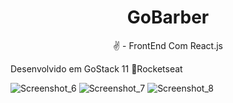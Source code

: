 

<h1 align="center">GoBarber</h1>

 <p align="center">✌ - FrontEnd Com React.js</p>
 <p>Desenvolvido em GoStack 11 🚀Rocketseat<p/>
 
![Screenshot_6](https://user-images.githubusercontent.com/84464007/128610800-c7f142d9-6052-4849-8373-87bc7df2906a.png)
![Screenshot_7](https://user-images.githubusercontent.com/84464007/128610842-5b304614-c793-4316-96db-e4c36e2f5f35.png)
![Screenshot_8](https://user-images.githubusercontent.com/84464007/128610854-fec41030-ec18-45d5-a6e3-f06b86d79df4.png)

